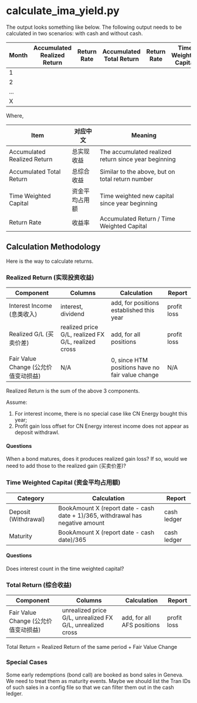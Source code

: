 # calculate_ima_yield.py

The output looks something like below. The following output needs to be calculated in two scenarios: with cash and without cash.

Month | Accumulated Realized Return | Return Rate | Accumulated Total Return | Return Rate | Time Weighted Capital
------|-----------------------------|-------------|--------------------------|------------|------------
1 | | | | | |
2 | | | | | |
... | | | | | |
X | | | | | |

Where,

Item | 对应中文 |Meaning
-----|----------|-------
Accumulated Realized Return | 总实现收益 | The accumulated realized return since year beginning
Accumulated Total Return | 总综合收益 | Similar to the above, but on total return number
Time Weighted Capital | 资金平均占用额 | Time weighted new capital since year beginning
Return Rate | 收益率 | Accumulated Return / Time Weighted Capital



## Calculation Methodology
Here is the way to calculate returns.


### Realized Return (实现投资收益)

Component | Columns | Calculation | Report
----------|---------|-------------|-------
Interest Income (息类收入) | interest, dividend | add, for positions established this year | profit loss
Realized G/L (买卖价差) | realized price G/L, realized FX G/L, realized cross | add, for all positions | profit loss
Fair Value Change (公允价值变动损益) | N/A | 0, since HTM positions have no fair value change | N/A

Realized Return is the sum of the above 3 components.

Assume: 

1. For interest income, there is no special case like CN Energy bought this year;
2. Profit gain loss offset for CN Energy interest income does not appear as deposit withdrawl.

#### Questions
When a bond matures, does it produces realized gain loss? If so, would we need to add those to the realized gain (买卖价差)?


### Time Weighted Capital (资金平均占用额)

Category | Calculation | Report
---------|-------------|-------
Deposit (Withdrawal) | BookAmount X (report date - cash date + 1)/365, withdrawal has negative amount | cash ledger
Maturity | BookAmount X (report date - cash date)/365 | cash ledger

#### Questions
Does interest count in the time weighted capital?


### Total Return (综合收益)

Component | Columns | Calculation | Report
----------|---------|-------------|-------
Fair Value Change (公允价值变动损益) | unrealized price G/L, unrealized FX G/L, unrealized cross | add, for all AFS positions | profit loss

Total Return = Realized Return of the same period + Fair Value Change


### Special Cases

Some early redemptions (bond call) are booked as bond sales in Geneva. We need to treat them as maturity events. Maybe we should list the Tran IDs of such sales in a config file so that we can filter them out in the cash ledger.
